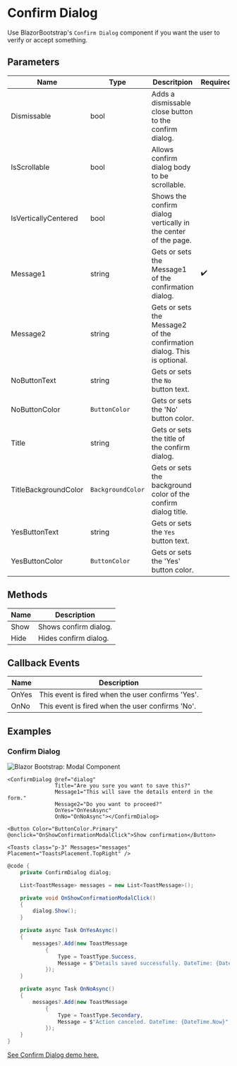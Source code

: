 ﻿---
sidebar_label: Confirm Dialog
sidebar_position: 5
---

# Confirm Dialog

Use BlazorBootstrap's `Confirm Dialog` component if you want the user to verify or accept something.

## Parameters

| Name | Type | Descritpion | Required | Default |
|--|--|--|--|--|
| Dismissable | bool | Adds a dismissable close button to the confirm dialog. | | true |
| IsScrollable | bool | Allows confirm dialog body to be scrollable. | | false |
| IsVerticallyCentered | bool | Shows the confirm dialog vertically in the center of the page. | | false |
| Message1 | string | Gets or sets the Message1 of the confirmation dialog. | ✔️ | |
| Message2 | string | Gets or sets the Message2 of the confirmation dialog. This is optional. | | |
| NoButtonText | string | Gets or sets the `No` button text. | | No |
| NoButtonColor | `ButtonColor` | Gets or sets the 'No' button color. | | `ButtonColor.Secondary` |
| Title | string | Gets or sets the title of the confirm dialog. | | |
| TitleBackgroundColor | `BackgroundColor` | Gets or sets the background color of the confirm dialog title. | | `BackgroundColor.None` |
| YesButtonText | string | Gets or sets the `Yes` button text. | | Yes |
| YesButtonColor | `ButtonColor` | Gets or sets the 'Yes' button color. | | `ButtonColor.Primary` |

## Methods

| Name | Description |
|--|--|
| Show | Shows confirm dialog. |
| Hide | Hides confirm dialog. |

## Callback Events

| Name | Description |
|--|--|
| OnYes | This event is fired when the user confirms 'Yes'. |
| OnNo | This event is fired when the user confirms 'No'. |

## Examples

### Confirm Dialog

<img src="https://i.imgur.com/chdLk3D.jpg" alt="Blazor Bootstrap: Modal Component" />

```cshtml
<ConfirmDialog @ref="dialog"
               Title="Are you sure you want to save this?"
               Message1="This will save the details enterd in the form."
               Message2="Do you want to proceed?"
               OnYes="OnYesAsync"
               OnNo="OnNoAsync"></ConfirmDialog>

<Button Color="ButtonColor.Primary" @onclick="OnShowConfirmationModalClick">Show confirmation</Button>

<Toasts class="p-3" Messages="messages" Placement="ToastsPlacement.TopRight" />
```

```cs {2,8,11,20}
@code {
    private ConfirmDialog dialog;

    List<ToastMessage> messages = new List<ToastMessage>();

    private void OnShowConfirmationModalClick()
    {
        dialog.Show();
    }

    private async Task OnYesAsync()
    {
        messages?.Add(new ToastMessage
            {
                Type = ToastType.Success,
                Message = $"Details saved successfully. DateTime: {DateTime.Now}",
            });
    }

    private async Task OnNoAsync()
    {
        messages?.Add(new ToastMessage
            {
                Type = ToastType.Secondary,
                Message = $"Action canceled. DateTime: {DateTime.Now}",
            });
    }
}
```
[See Confirm Dialog demo here.](https://demos.getblazorbootstrap.com/confirm-dialog#examples)